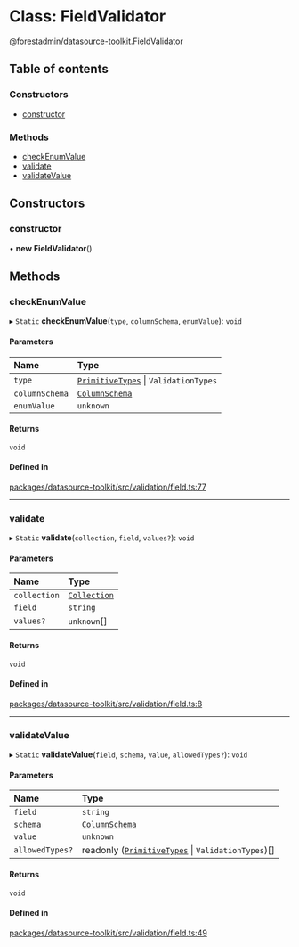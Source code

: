 # Class: FieldValidator

[@forestadmin/datasource-toolkit](../wiki/@forestadmin.datasource-toolkit).FieldValidator

## Table of contents

### Constructors

- [constructor](../wiki/@forestadmin.datasource-toolkit.FieldValidator#constructor)

### Methods

- [checkEnumValue](../wiki/@forestadmin.datasource-toolkit.FieldValidator#checkenumvalue)
- [validate](../wiki/@forestadmin.datasource-toolkit.FieldValidator#validate)
- [validateValue](../wiki/@forestadmin.datasource-toolkit.FieldValidator#validatevalue)

## Constructors

### constructor

• **new FieldValidator**()

## Methods

### checkEnumValue

▸ `Static` **checkEnumValue**(`type`, `columnSchema`, `enumValue`): `void`

#### Parameters

| Name | Type |
| :------ | :------ |
| `type` | [`PrimitiveTypes`](../wiki/@forestadmin.datasource-toolkit.PrimitiveTypes) \| `ValidationTypes` |
| `columnSchema` | [`ColumnSchema`](../wiki/@forestadmin.datasource-toolkit#columnschema) |
| `enumValue` | `unknown` |

#### Returns

`void`

#### Defined in

[packages/datasource-toolkit/src/validation/field.ts:77](https://github.com/ForestAdmin/agent-nodejs/blob/4dc29e4/packages/datasource-toolkit/src/validation/field.ts#L77)

___

### validate

▸ `Static` **validate**(`collection`, `field`, `values?`): `void`

#### Parameters

| Name | Type |
| :------ | :------ |
| `collection` | [`Collection`](../wiki/@forestadmin.datasource-toolkit.Collection) |
| `field` | `string` |
| `values?` | `unknown`[] |

#### Returns

`void`

#### Defined in

[packages/datasource-toolkit/src/validation/field.ts:8](https://github.com/ForestAdmin/agent-nodejs/blob/4dc29e4/packages/datasource-toolkit/src/validation/field.ts#L8)

___

### validateValue

▸ `Static` **validateValue**(`field`, `schema`, `value`, `allowedTypes?`): `void`

#### Parameters

| Name | Type |
| :------ | :------ |
| `field` | `string` |
| `schema` | [`ColumnSchema`](../wiki/@forestadmin.datasource-toolkit#columnschema) |
| `value` | `unknown` |
| `allowedTypes?` | readonly ([`PrimitiveTypes`](../wiki/@forestadmin.datasource-toolkit.PrimitiveTypes) \| `ValidationTypes`)[] |

#### Returns

`void`

#### Defined in

[packages/datasource-toolkit/src/validation/field.ts:49](https://github.com/ForestAdmin/agent-nodejs/blob/4dc29e4/packages/datasource-toolkit/src/validation/field.ts#L49)
